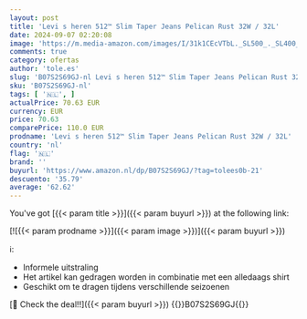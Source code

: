 ```yaml
---
layout: post
title: 'Levi s heren 512™ Slim Taper Jeans Pelican Rust 32W / 32L'
date: 2024-09-07 02:20:08
image: 'https://m.media-amazon.com/images/I/31k1CEcVTbL._SL500_._SL400_.jpg'
comments: true
category: ofertas
author: 'tole.es'
slug: 'B07S2S69GJ-nl Levi s heren 512™ Slim Taper Jeans Pelican Rust 32W / 32L'
sku: 'B07S2S69GJ-nl'
tags: [ '🇳🇱', ]
actualPrice: 70.63 EUR
currency: EUR
price: 70.63
comparePrice: 110.0 EUR
prodname: 'Levi s heren 512™ Slim Taper Jeans Pelican Rust 32W / 32L'
country: 'nl'
flag: '🇳🇱'
brand: ''
buyurl: 'https://www.amazon.nl/dp/B07S2S69GJ/?tag=tolees0b-21'
descuento: '35.79'
average: '62.62'
---
```


You've got [{{< param title >}}]({{< param buyurl >}}) at the following link:

[![{{< param prodname >}}]({{< param image >}})]({{< param buyurl >}})

ℹ️:

- Informele uitstraling
- Het artikel kan gedragen worden in combinatie met een alledaags shirt
- Geschikt om te dragen tijdens verschillende seizoenen

[🛒 Check the deal!!]({{< param buyurl >}})
{{<world>}}B07S2S69GJ{{</world>}}
